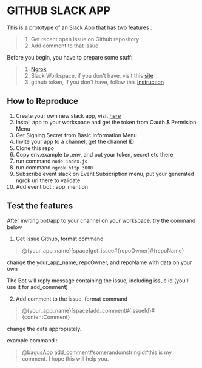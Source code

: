 # GITHUB SLACK APP
This is a prototype of an Slack App that has two features :

> 1. Get recent open Issue on Github repository
> 2. Add comment to that issue

Before you begin, you have to prepare some stuff: 
> 1. [Ngrok](https://ngrok.com/) 
> 2. Slack Workspace, if you don't have, visit this [site](https://slack.com/get-started)
> 3. github token, if you don't have, follow this [Instruction](https://help.github.com/articles/creating-a-personal-access-token-for-the-command-line/)


## How to Reproduce


1. Create your own new slack app, visit [here](https://api.slack.com/apps?new_app=1)
2. Install app to your workspace and get the token from Oauth $ Permision Menu
3. Get Signing Secret from Basic Information Menu 
4. Invite your app to a channel, get the channel ID
5. Clone this repo
6. Copy env.example to .env, and put your token, secret etc there
7. run command `node index.js`
8. run command `ngrok http 3000`
9. Subscribe event slack on Event Subscription menu, put your generated ngrok url there to validate
10.  Add event bot : app_mention

## Test the features

After inviting bot/app to your channel on your workspace, try the command below

1. Get Issue Github, format command
> @{your_app_name}[space]get_issue#{repoOwner}#{repoName} 

change the your_app_name, repoOwner, and repoName with data on your own

The Bot will reply message containing the issue, including issue id (you'll use it for add_comment)

2. Add comment to the issue, format command
> @{your_app_name}[space]add_comment#{issueId}#{contentComment} 

change the data appropiately.

example command : 
> @bagusApp add_comment#somerandomstringid#this is my comment. I hope this will help you.

